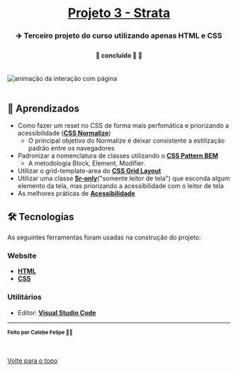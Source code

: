 <h1 align="center">
     <a href="#" alt="website de agencia de viagem">Projeto 3 - Strata</a>
</h1>

<h3 align="center">
    ✈️ Terceiro projeto do curso utilizando apenas HTML e CSS
</h3>

<h4 align="center">
	🚧 concluído 🚀 🚧
</h4>

<br />
<img align="center" src="./images/layout-desktop.gif" alt="animação da interação com página">
<br><br>

## 🧠 Aprendizados

- Como fazer um reset no CSS de forma mais perfomática e priorizando a acessibilidade (**[CSS Normalize](https://www.alura.com.br/artigos/o-que-e-reset-css)**)
    * O principal objetivo do Normalize é deixar consistente a estilização padrão entre os navegadores
- Padronizar a nomenclatura de classes utilizando o **[CSS Pattern BEM](https://dev.to/dxwebster/pt-br-como-padronizar-a-nomenclatura-das-suas-classes-css-utilizando-o-css-pattern-bem-27e1#:~:text=1.,evitar%20css%20legado%20ou%20desconhecido.)**
    * A metodologia Block, Element, Modifier. 
- Utilizar o grid-template-area do **[CSS Grid Layout](https://www.origamid.com/projetos/css-grid-layout-guia-completo/)**
- Utilizar uma classe **[Sr-only](https://webaim.org/techniques/css/invisiblecontent/)**("somente leitor de tela") que esconda algum elemento da tela, mas priorizando a acessibilidade com o leitor de tela
- As melhores práticas de **[Acessibilidade](https://developer.mozilla.org/en-US/docs/Learn/Accessibility/CSS_and_JavaScript)** 

## 🛠 Tecnologias

As seguintes ferramentas foram usadas na construção do projeto:

### **Website**  

-   **[HTML](https://developer.mozilla.org/pt-BR/docs/Web/HTML)**
-   **[CSS](https://developer.mozilla.org/pt-BR/docs/Web/CSS)**

### **Utilitários**

-   Editor:  **[Visual Studio Code](https://code.visualstudio.com/)**  

---

 <sub><b>Feito por Calebe Felipe 👋🏽</b></sub><br><br>
 
 <br />
 <a href="#top">Volte para o topo</a>